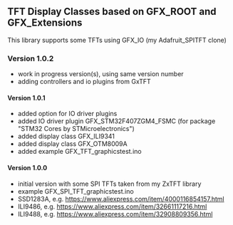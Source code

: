 ## TFT Display Classes based on GFX_ROOT and GFX_Extensions

This library supports some TFTs using GFX_IO (my Adafruit_SPITFT clone)

### Version 1.0.2
- work in progress version(s), using same version number
- adding controllers and io plugins from GxTFT
#### Version 1.0.1
- added option for IO driver plugins
- added IO driver plugin GFX_STM32F407ZGM4_FSMC (for package "STM32 Cores by STMicroelectronics")
- added display class GFX_ILI9341
- added display class GFX_OTM8009A
- added example GFX_TFT_graphicstest.ino
#### Version 1.0.0
- initial version with some SPI TFTs taken from my ZxTFT library
- example GFX_SPI_TFT_graphicstest.ino
- SSD1283A, e.g. https://www.aliexpress.com/item/4000116854157.html
- ILI9486, e.g. https://www.aliexpress.com/item/32661117216.html
- ILI9488, e.g. https://www.aliexpress.com/item/32908809356.html